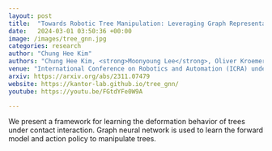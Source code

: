 ```yaml
---
layout: post
title:  "Towards Robotic Tree Manipulation: Leveraging Graph Representations"
date:   2024-03-01 03:50:36 +00:00
image: /images/tree_gnn.jpg
categories: research
author: "Chung Hee Kim"
authors: "Chung Hee Kim, <strong>Moonyoung Lee</strong>, Oliver Kroemer, George Kantor"
venue: "International Conference on Robotics and Automation (ICRA) under review"
arxiv: https://arxiv.org/abs/2311.07479
website: https://kantor-lab.github.io/tree_gnn/
youtube: https://youtu.be/FGtdYFe0W9A 

---
```

We present a framework for learning the deformation behavior of trees under contact interaction. Graph neural network is used to learn the forward model and action policy to manipulate trees.